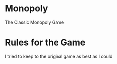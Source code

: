 # Monopoly
The Classic Monopoly Game

# Rules for the Game
I tried to keep to the original game as best as I could
